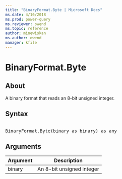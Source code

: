 ```yaml
---
title: "BinaryFormat.Byte | Microsoft Docs"
ms.date: 4/16/2018
ms.prod: power-query
ms.reviewer: owend
ms.topic: reference
author: minewiskan
ms.author: owend
manager: kfile
---
```

# BinaryFormat.Byte

  
## About  
A binary format that reads an 8-bit unsigned integer.  
  
## Syntax

<pre>  
BinaryFormat.Byte(binary as binary) as any  
</pre>  
  
## Arguments  
  
|Argument|Description|  
|------------|---------------|  
|binary|An 8-bit unsigned integer|  
  
